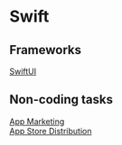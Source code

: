 # Swift

## Frameworks
[SwiftUI](SwiftUI/README.md)

## Non-coding tasks
[App Marketing](AppMarketing/README.md)  
[App Store Distribution](AppStoreDistribution/README.md)